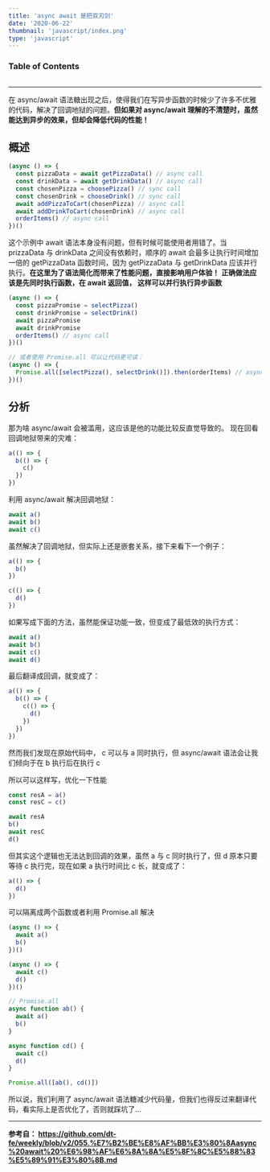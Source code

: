 ```yaml
---
title: 'async await 是把双刃剑'
date: '2020-06-22'
thumbnail: 'javascript/index.png'
type: 'javascript'
---
```

### Table of Contents
```toc
```
---
在 async/await 语法糖出现之后，使得我们在写异步函数的时候少了许多不优雅的代码，解决了回调地狱的问题。**但如果对 async/await 理解的不清楚时，虽然能达到异步的效果，但却会降低代码的性能！**


## 概述

```javascript
(async () => {
  const pizzaData = await getPizzaData() // async call
  const drinkData = await getDrinkData() // async call
  const chosenPizza = choosePizza() // sync call
  const chosenDrink = chooseDrink() // sync call
  await addPizzaToCart(chosenPizza) // async call
  await addDrinkToCart(chosenDrink) // async call
  orderItems() // async call
})()
```
这个示例中 await 语法本身没有问题，但有时候可能使用者用错了。当 prizzaData 与 drinkData 之间没有依赖时，顺序的 await 会最多让执行时间增加一倍的 getPizzaData 函数时间，因为 getPizzaData 与 getDrinkData 应该并行执行。**在这里为了语法简化而带来了性能问题，直接影响用户体验！**
**正确做法应该是先同时执行函数，在 await 返回值， 这样可以并行执行异步函数**

```javascript
(async () => {
  const pizzaPromise = selectPizza()
  const drinkPromise = selectDrink()
  await pizzaPromise
  await drinkPromise
  orderItems() // async call
})()

// 或者使用 Promise.all 可以让代码更可读：
(async () => {
  Promise.all([selectPizza(), selectDrink()]).then(orderItems) // async call
})()
```

## 分析

那为啥 async/await 会被滥用，这应该是他的功能比较反直觉导致的。
现在回看回调地狱带来的灾难：
```javascript
a(() => {
  b(() => {
    c()
  })
})
```

利用 async/await 解决回调地狱：
```javascript
await a()
await b()
await c()
```

虽然解决了回调地狱，但实际上还是嵌套关系，接下来看下一个例子：

```javascript
a(() => {
  b()
})

c(() => {
  d()
})
```
如果写成下面的方法，虽然能保证功能一致，但变成了最低效的执行方式：
```javascript
await a()
await b()
await c()
await d()
```
最后翻译成回调，就变成了：
```javascript
a(() => {
  b(() => {
    c(() => {
      d()
    })
  })
})
```
然而我们发现在原始代码中， c 可以与 a 同时执行，但 async/await 语法会让我们倾向于在 b 执行后在执行 c

所以可以这样写，优化一下性能
```javascript
const resA = a()
const resC = c()

await resA
b()
await resC
d()
```

但其实这个逻辑也无法达到回调的效果，虽然 a 与 c 同时执行了，但 d 原本只要等待 c 执行完，现在如果 a 执行时间比 c 长，就变成了：
```javascript
a(() => {
  d()
})
```
可以隔离成两个函数或者利用 Promise.all 解决
```javascript
(async () => {
  await a()
  b()
})()

(async () => {
  await c()
  d()
})()

// Promise.all
async function ab() {
  await a()
  b()
}

async function cd() {
  await c()
  d()
}

Promise.all([ab(), cd()])
```

所以说，我们利用了 async/await 语法糖减少代码量，但我们也得反过来翻译代码，看实际上是否优化了，否则就踩坑了...

---
**参考自： https://github.com/dt-fe/weekly/blob/v2/055.%E7%B2%BE%E8%AF%BB%E3%80%8Aasync%20await%20%E6%98%AF%E6%8A%8A%E5%8F%8C%E5%88%83%E5%89%91%E3%80%8B.md** 
